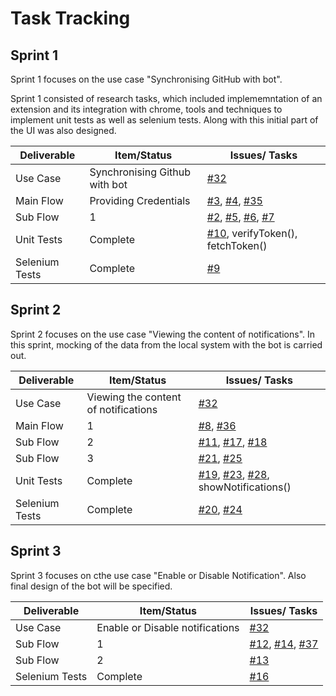 
# Task Tracking

## Sprint 1

Sprint 1 focuses on the use case "Synchronising GitHub with bot". 

Sprint 1 consisted of research tasks, which included implememntation of an extension and its integration with chrome, tools and techniques to implement unit tests as well as selenium tests. Along with this initial part of the UI was also designed.

| Deliverable       | Item/Status                     | Issues/ Tasks                    |
| ------------------| --------------------------------| ---------------------------------|
| Use Case          |  Synchronising Github with bot  | [#32](https://github.ncsu.edu/bbdeshpa/csc510-project/issues/32)                                 |
| Main Flow         |  Providing Credentials          | [#3](https://github.ncsu.edu/bbdeshpa/csc510-project/issues/3), [#4](https://github.ncsu.edu/bbdeshpa/csc510-project/issues/4), [#35](https://github.ncsu.edu/bbdeshpa/csc510-project/issues/35)                           |
| Sub Flow          |  1                              | [#2](https://github.ncsu.edu/bbdeshpa/csc510-project/issues/2), [#5](https://github.ncsu.edu/bbdeshpa/csc510-project/issues/5), [#6](https://github.ncsu.edu/bbdeshpa/csc510-project/issues/6), [#7](https://github.ncsu.edu/bbdeshpa/csc510-project/issues/7)                   |
| Unit Tests        |  Complete                       | [#10](https://github.ncsu.edu/bbdeshpa/csc510-project/issues/10), verifyToken(), fetchToken() |
| Selenium Tests    |  Complete                       | [#9](https://github.ncsu.edu/bbdeshpa/csc510-project/issues/9)                               |


## Sprint 2

Sprint 2 focuses on the use case "Viewing the content of notifications". In this sprint, mocking of the data from the local system with the bot is carried out.

| Deliverable       | Item/Status                           | Issues/ Tasks                      |
| ------------------| --------------------------------------| -----------------------------------|
| Use Case          | Viewing the content of notifications  | [#32](https://github.ncsu.edu/bbdeshpa/csc510-project/issues/32)                                   |
| Main Flow         | 1                                     | [#8](https://github.ncsu.edu/bbdeshpa/csc510-project/issues/8), [#36](https://github.ncsu.edu/bbdeshpa/csc510-project/issues/36)                                 |
| Sub Flow          | 2                                     | [#11](https://github.ncsu.edu/bbdeshpa/csc510-project/issues/11), [#17](https://github.ncsu.edu/bbdeshpa/csc510-project/issues/17), [#18](https://github.ncsu.edu/bbdeshpa/csc510-project/issues/18)                      |
| Sub Flow          | 3                                     | [#21](https://github.ncsu.edu/bbdeshpa/csc510-project/issues/21), [#25](https://github.ncsu.edu/bbdeshpa/csc510-project/issues/25)                           |
| Unit Tests        | Complete                              | [#19](https://github.ncsu.edu/bbdeshpa/csc510-project/issues/19), [#23](https://github.ncsu.edu/bbdeshpa/csc510-project/issues/23), [#28](https://github.ncsu.edu/bbdeshpa/csc510-project/issues/28), showNotifications() |
| Selenium Tests    | Complete                              | [#20](https://github.ncsu.edu/bbdeshpa/csc510-project/issues/20), [#24](https://github.ncsu.edu/bbdeshpa/csc510-project/issues/24)                           |


## Sprint 3   

Sprint 3 focuses on cthe use case "Enable or Disable Notification". Also final design of the bot will be specified.


| Deliverable       | Item/Status                     | Issues/ Tasks                    |
| ------------------| --------------------------------| ---------------------------------|
| Use Case          |  Enable or Disable notifications| [#32](https://github.ncsu.edu/bbdeshpa/csc510-project/issues/32)                                 |
| Sub Flow          |  1                              | [#12](https://github.ncsu.edu/bbdeshpa/csc510-project/issues/12), [#14](https://github.ncsu.edu/bbdeshpa/csc510-project/issues/14), [#37](https://github.ncsu.edu/bbdeshpa/csc510-project/issues/37)                   |
| Sub Flow          |  2                              | [#13](https://github.ncsu.edu/bbdeshpa/csc510-project/issues/12)                   |
| Selenium Tests    |  Complete                       | [#16](https://github.ncsu.edu/bbdeshpa/csc510-project/issues/16)                               |

